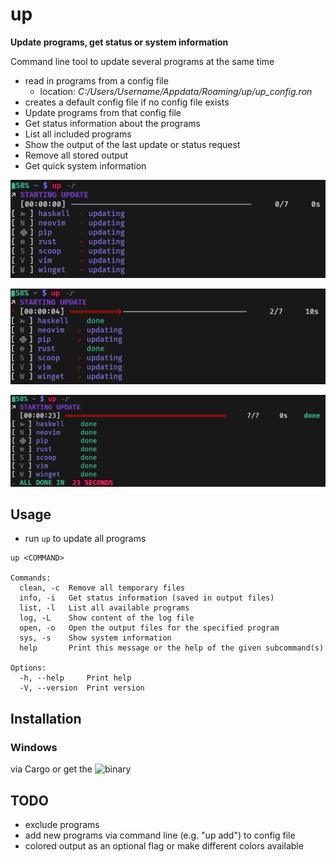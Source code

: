 # up

**Update programs, get status or system information**

Command line tool to update several programs at the same time
* read in programs from a config file 
  - location: _C:/Users/Username/Appdata/Roaming/up/up_config.ron_
* creates a default config file if no config file exists
* Update programs from that config file
* Get status information about the programs
* List all included programs
* Show the output of the last update or status request
* Remove all stored output
* Get quick system information

![screenshot](https://github.com/Phydon/up/blob/master/assets/screenshot_starting_update.png)

![screenshot](https://github.com/Phydon/up/blob/master/assets/screenshot_updating.png)

![screenshot](https://github.com/Phydon/up/blob/master/assets/screenshot_update_done.png)

## Usage

* run ```up``` to update all programs


```
up <COMMAND>

Commands:
  clean, -c  Remove all temporary files
  info, -i   Get status information (saved in output files)
  list, -l   List all available programs
  log, -L    Show content of the log file
  open, -o   Open the output files for the specified program
  sys, -s    Show system information
  help       Print this message or the help of the given subcommand(s)

Options:
  -h, --help     Print help
  -V, --version  Print version
```

## Installation

### Windows

via Cargo or get the ![binary](https://github.com/Phydon/up/releases)

## TODO

* exclude programs
* add new programs via command line (e.g. "up add") to config file
* colored output as an optional flag or make different colors available

